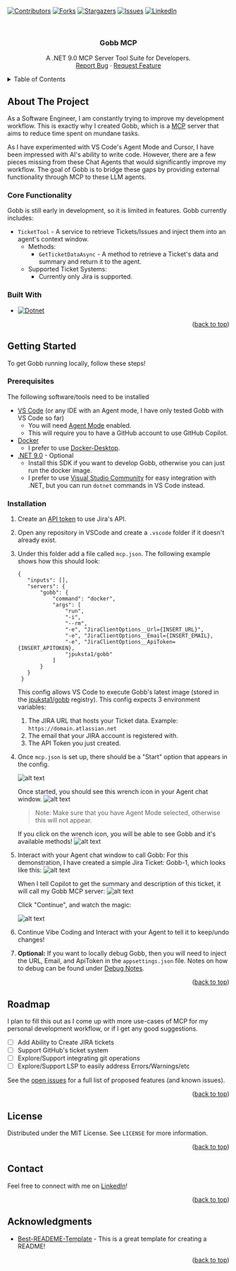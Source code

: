 <a id="readme-top"></a>

[![Contributors][contributors-shield]][contributors-url]
[![Forks][forks-shield]][forks-url]
[![Stargazers][stars-shield]][stars-url]
[![Issues][issues-shield]][issues-url]
[![LinkedIn][linkedin-shield]][linkedin-url]

<br />
<div Align="center">
  <h3 Align="center">Gobb MCP</h3>
  <p Align="center">
    A .NET 9.0 MCP Server Tool Suite for Developers.
    <br />
    <a href="https://github.com/johnpuksta/Gobb/issues/new?labels=bug&template=bug-report---.md">Report Bug</a>
    &middot;
    <a href="https://github.com/johnpuksta/Gobb/issues/new?labels=enhancement&template=feature-request---.md">Request Feature</a>
  </p>
</div>

<details>
  <summary>Table of Contents</summary>
  <ol>
    <li>
      <a href="#about-the-project">About The Project</a>
      <ul>
        <li><a href="#built-with">Core Functionality</a></li>
        <li><a href="#built-with">Built With</a></li>
      </ul>
    </li>
    <li>
      <a href="#getting-started">Getting Started</a>
      <ul>
        <li><a href="#prerequisites">Prerequisites</a></li>
        <li><a href="#installation">Installation</a></li>
      </ul>
    </li>
    <li><a href="#roadmap">Roadmap</a></li>
    <li><a href="#license">License</a></li>
    <li><a href="#contact">Contact</a></li>
    <li><a href="#acknowledgments">Acknowledgments</a></li>
  </ol>
</details>

## About The Project
As a Software Engineer, I am constantly trying to improve my development workflow. This is exactly why I created Gobb, which is a [MCP](https://www.anthropic.com/news/model-context-protocol) server that aims to reduce time spent on mundane tasks.

As I have experimented with VS Code's Agent Mode and Cursor, I have been impressed with AI's ability to write code. However, there are a few pieces missing from these Chat Agents that would significantly improve my workflow. The goal of Gobb is to bridge these gaps by providing external functionality through MCP to these LLM agents.

### Core Functionality
Gobb is still early in development, so it is limited in features. Gobb currently includes:
* `TicketTool` - A service to retrieve Tickets/Issues and inject them into an agent's context window.
  * Methods:
    * `GetTicketDataAsync` - A method to retrieve a Ticket's data and summary and return it to the agent.
  * Supported Ticket Systems:
    * Currently only Jira is supported.

### Built With
* [![Dotnet][Dotnet]][Dotnet-url]
<p Align="right">(<a href="#readme-top">back to top</a>)</p>

## Getting Started
To get Gobb running locally, follow these steps!

### Prerequisites
The following software/tools need to be installed
* [VS Code][VSCode] (or any IDE with an Agent mode, I have only tested Gobb with VS Code so far)
  * You will need [Agent Mode][VSCodeAgentMode] enabled.
  * This will require you to have a GitHub account to use GitHub Copilot.
* [Docker][Docker]
  * I prefer to use [Docker-Desktop][Docker-Desktop].
* [.NET 9.0][Dotnet-url] - Optional
  * Install this SDK if you want to develop Gobb, otherwise you can just run the docker image.
  * I prefer to use [Visual Studio Community][VisualStudioCommunity] for easy integration with .NET, but you can run `dotnet` commands in VS Code instead.

### Installation
1. Create an [API token][CreateJiraApiToken] to use Jira's API.
2. Open any repository in VSCode and create a `.vscode` folder if it doesn't already exist.
3. Under this folder add a file called `mcp.json`. The following example shows how this should look:
   ``` 
   {
      "inputs": [],
      "servers": {
          "gobb": {
              "command": "docker",
              "args": [
                  "run",
                  "-i",
                  "--rm",
                  "-e", "JiraClientOptions__Url={INSERT_URL}",
                  "-e", "JiraClientOptions__Email={INSERT_EMAIL},
                  "-e", "JiraClientOptions__ApiToken={INSERT_APITOKEN}, 
                  "jpuksta1/gobb"
              ]
          }        
      }
    }
   ```
   This config allows VS Code to execute Gobb's latest image (stored in the [jpuksta1/gobb][GobbRegistry] registry). This config expects 3 environment variables:
    1. The JIRA URL that hosts your Ticket data. Example: `https://domain.atlassian.net`
    2. The email that your JIRA account is registered with.
    3. The API Token you just created.

4. Once `mcp.json` is set up, there should be a "Start" option that appears in the config.

    ![alt text](Documents/Images/StartMcpServer.png)

    Once started, you should see this wrench icon in your Agent chat window.
    ![alt text](Documents/Images/NewToolsAvailable.png)
    > Note: Make sure that you have Agent Mode selected, otherwise this will not appear.
   
    If you click on the wrench icon, you will be able to see Gobb and it's available methods!
    ![alt text](Documents/Images/MCPCommandPallet.png)

5. Interact with your Agent chat window to call Gobb:
    For this demonstration, I have created a simple Jira Ticket: Gobb-1, which looks like this:
    ![alt text](Documents/Images/Gobb1Ticket.png)

    When I tell Copilot to get the summary and description of this ticket, it will call my Gobb MCP server:
    ![alt text](Documents/Images/CallGetDescription.png)

    Click "Continue", and watch the magic:

    ![alt text](Documents/Images/RunningGetDescription.png)

6. Continue Vibe Coding and Interact with your Agent to tell it to keep/undo changes!

7. __Optional:__ If you want to locally debug Gobb, then you will need to inject the URL, Email, and ApiToken in the `appsettings.json` file. Notes on how to debug can be found under [Debug Notes](Documents/DebugNotes.md).

<p Align="right">(<a href="#readme-top">back to top</a>)</p>

## Roadmap
I plan to fill this out as I come up with more use-cases of MCP for my personal development workflow, or if I get any good suggestions.
- [ ] Add Ability to Create JIRA tickets
- [ ] Support GitHub's ticket system
- [ ] Explore/Support integrating git operations
- [ ] Explore/Support LSP to easily address Errors/Warnings/etc

See the [open issues](https://github.com/johnpuksta/Gobb/issues) for a full list of proposed features (and known issues).

<p Align="right">(<a href="#readme-top">back to top</a>)</p>

## License
Distributed under the MIT License. See `LICENSE` for more information.

<p Align="right">(<a href="#readme-top">back to top</a>)</p>

## Contact
Feel free to connect with me on [LinkedIn][linkedin-url]! 

<p Align="right">(<a href="#readme-top">back to top</a>)</p>

## Acknowledgments
* [Best-READEME-Template](https://github.com/othneildrew/Best-README-Template) - This is a great template for creating a README!

<p Align="right">(<a href="#readme-top">back to top</a>)</p>

<!-- https://www.markdownguide.org/basic-syntax/#reference-style-links -->
[contributors-shield]: https://img.shields.io/github/contributors/johnpuksta/Gobb.svg?style=for-the-badge
[contributors-url]: https://github.com/johnpuksta/Gobb/graphs/contributors
[forks-shield]: https://img.shields.io/github/forks/johnpuksta/Gobb.svg?style=for-the-badge
[forks-url]: https://github.com/johnpuksta/Gobb/network/members
[stars-shield]: https://img.shields.io/github/stars/johnpuksta/Gobb.svg?style=for-the-badge
[stars-url]: https://github.com/johnpuksta/Gobb/stargazers
[issues-shield]: https://img.shields.io/github/issues/johnpuksta/Gobb.svg?style=for-the-badge
[issues-url]: https://github.com/johnpuksta/Gobb/issues
[linkedin-shield]: https://img.shields.io/badge/-LinkedIn-black.svg?style=for-the-badge&logo=linkedin&colorB=555
[linkedin-url]: https://www.linkedin.com/in/johnpuksta/
[Dotnet]: https://img.shields.io/badge/.NET-5C2D91?style=badge&logo=.net&logoColor=white
[Dotnet-url]: https://dotnet.microsoft.com/en-us/
[VSCode]: https://code.visualstudio.com/download
[VSCodeAgentMode]: https://code.visualstudio.com/blogs/2025/04/07/agentMode
[Docker]: https://www.docker.com/
[Docker-Desktop]: https://www.docker.com/products/docker-desktop/
[VisualStudioCommunity]: https://visualstudio.microsoft.com/vs/community/
[CreateJiraApiToken]: https://id.atlassian.com/manage-profile/security/api-tokens
[GobbRegistry]: https://hub.docker.com/repository/docker/jpuksta1/gobb/general